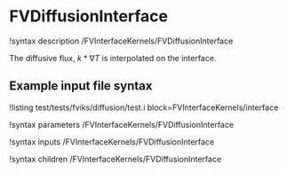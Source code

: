 # FVDiffusionInterface

!syntax description /FVInterfaceKernels/FVDiffusionInterface

The diffusive flux, $k * \nabla T$ is interpolated on the interface.

## Example input file syntax

!listing test/tests/fviks/diffusion/test.i block=FVInterfaceKernels/interface

!syntax parameters /FVInterfaceKernels/FVDiffusionInterface

!syntax inputs /FVInterfaceKernels/FVDiffusionInterface

!syntax children /FVInterfaceKernels/FVDiffusionInterface
